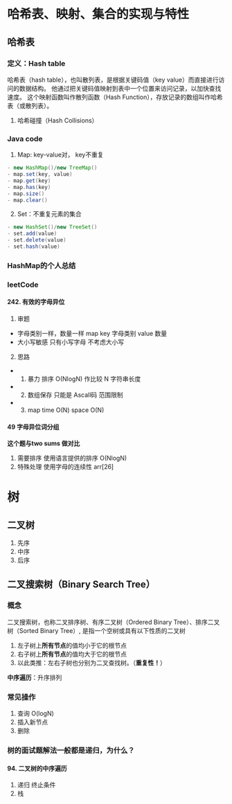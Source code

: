 # 哈希表、映射、集合的实现与特性

## 哈希表

### 定义：Hash table
哈希表（hash table），也叫散列表，是根据关键码值（key value）而直接进行访问的数据结构。
他通过把关键码值映射到表中一个位置来访问记录，以加快查找速度。
这个映射函数叫作散列函数（Hash Function），存放记录的数组叫作哈希表（或散列表）。

1. 哈希碰撞（Hash Collisions）

### Java code 
1. Map: key-value对， key不重复
```java
- new HashMap()/new TreeMap()
- map.set(key, value)
- map.get(key)
- map.has(key)
- map.size()
- map.clear()
```

2. Set：不重复元素的集合
```java
- new HashSet()/new TreeSet()
- set.add(value)
- set.delete(value)
- set.hash(value)
```

### HashMap的个人总结

### leetCode

#### 242. 有效的字母异位
1. 审题
- 字母类别一样，数量一样 map  key 字母类别 value 数量
- 大小写敏感 只有小写字母 不考虑大小写

2. 思路
- 1. 暴力 排序 O(NlogN) 作比较 N 字符串长度
- 2. 数组保存 只能是 Ascall码 范围限制
- 3. map time O(N) space O(N) 


#### 49 字母异位词分组 
**这个题与two sums 做对比**
1. 需要排序  使用语言提供的排序 O(NlogN)
2. 特殊处理 使用字母的连续性 arr[26]

# 树

## 二叉树
1. 先序
2. 中序
3. 后序

## 二叉搜索树（Binary Search Tree）
### 概念
二叉搜索树，也称二叉排序树、有序二叉树（Ordered Binary Tree）、排序二叉树（Sorted Binary Tree）,
是指一个空树或具有以下性质的二叉树
1. 左子树上**所有节点**的值均小于它的根节点
2. 右子树上**所有节点**的值均大于它的根节点
3. 以此类推：左右子树也分别为二叉查找树。（**重复性！**）

**中序遍历**：升序排列 

### 常见操作 
1. 查询 O(logN)
2. 插入新节点
3. 删除

### 树的面试题解法一般都是递归，为什么？

#### 94. 二叉树的中序遍历
1. 递归 终止条件
2. 栈
